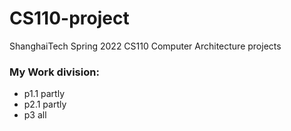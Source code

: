 # CS110-project

ShanghaiTech Spring 2022 CS110 Computer Architecture projects

### My Work division:

- p1.1 partly
- p2.1 partly
- p3 all